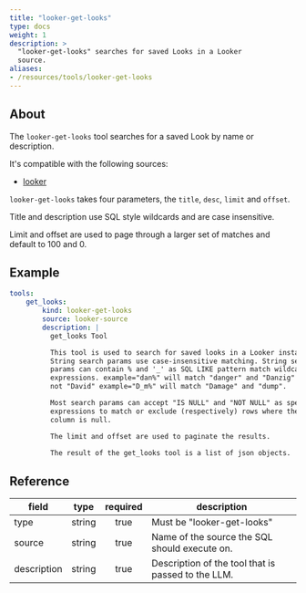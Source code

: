 ```yaml
---
title: "looker-get-looks"
type: docs
weight: 1
description: >
  "looker-get-looks" searches for saved Looks in a Looker
  source.
aliases:
- /resources/tools/looker-get-looks
---
```


## About

The `looker-get-looks` tool searches for a saved Look by
name or description.

It's compatible with the following sources:

- [looker](../../sources/looker.md)

`looker-get-looks` takes four parameters, the `title`, `desc`, `limit`
and `offset`.

Title and description use SQL style wildcards and are case insensitive.

Limit and offset are used to page through a larger set of matches and
default to 100 and 0.

## Example

```yaml
tools:
    get_looks:
        kind: looker-get-looks
        source: looker-source
        description: |
          get_looks Tool

          This tool is used to search for saved looks in a Looker instance.
          String search params use case-insensitive matching. String search
          params can contain % and '_' as SQL LIKE pattern match wildcard
          expressions. example="dan%" will match "danger" and "Danzig" but
          not "David" example="D_m%" will match "Damage" and "dump".

          Most search params can accept "IS NULL" and "NOT NULL" as special
          expressions to match or exclude (respectively) rows where the
          column is null.

          The limit and offset are used to paginate the results.

          The result of the get_looks tool is a list of json objects.
```

## Reference

| **field**   |                  **type**                  | **required** | **description**                                                                                  |
|-------------|:------------------------------------------:|:------------:|--------------------------------------------------------------------------------------------------|
| type        |                   string                   |     true     | Must be "looker-get-looks"                                                                       |
| source      |                   string                   |     true     | Name of the source the SQL should execute on.                                                    |
| description |                   string                   |     true     | Description of the tool that is passed to the LLM.                                               |
